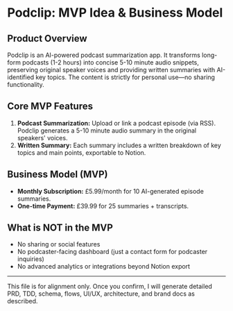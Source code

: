 # Podclip: MVP Idea & Business Model

## Product Overview
Podclip is an AI-powered podcast summarization app. It transforms long-form podcasts (1-2 hours) into concise 5-10 minute audio snippets, preserving original speaker voices and providing written summaries with AI-identified key topics. The content is strictly for personal use—no sharing functionality.

## Core MVP Features
1. **Podcast Summarization:** Upload or link a podcast episode (via RSS). Podclip generates a 5-10 minute audio summary in the original speakers' voices.
2. **Written Summary:** Each summary includes a written breakdown of key topics and main points, exportable to Notion.

## Business Model (MVP)
- **Monthly Subscription:** £5.99/month for 10 AI-generated episode summaries.
- **One-time Payment:** £39.99 for 25 summaries + transcripts.

## What is NOT in the MVP
- No sharing or social features
- No podcaster-facing dashboard (just a contact form for podcaster inquiries)
- No advanced analytics or integrations beyond Notion export

---

This file is for alignment only. Once you confirm, I will generate detailed PRD, TDD, schema, flows, UI/UX, architecture, and brand docs as described. 
